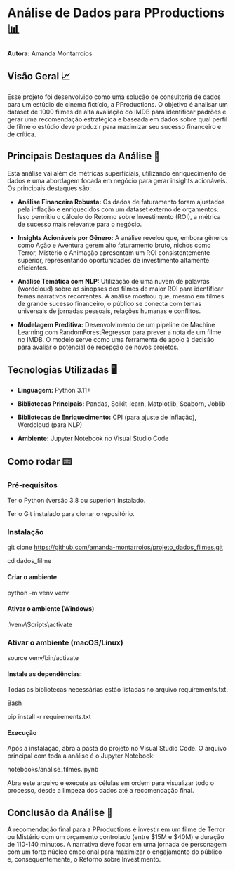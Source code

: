 # Análise de Dados para PProductions 📊
**Autora:** Amanda Montarroios

## Visão Geral 📈
Esse projeto foi desenvolvido como uma solução de consultoria de dados para um estúdio de cinema fictício, a PProductions. O objetivo é analisar um dataset de 1000 filmes de alta avaliação do IMDB para identificar padrões e gerar uma recomendação estratégica e baseada em dados sobre qual perfil de filme o estúdio deve produzir para maximizar seu sucesso financeiro e de crítica.

## Principais Destaques da Análise 📑
Esta análise vai além de métricas superficiais, utilizando enriquecimento de dados e uma abordagem focada em negócio para gerar insights acionáveis. Os principais destaques são:

 - **Análise Financeira Robusta:** Os dados de faturamento foram ajustados pela inflação e enriquecidos com um dataset externo de orçamentos. Isso permitiu o cálculo do Retorno sobre Investimento (ROI), a métrica de sucesso mais relevante para o negócio.

 - **Insights Acionáveis por Gênero:** A análise revelou que, embora gêneros como Ação e Aventura gerem alto faturamento bruto, nichos como Terror, Mistério e Animação apresentam um ROI consistentemente superior, representando oportunidades de investimento altamente eficientes.

 - **Análise Temática com NLP:** Utilização de uma nuvem de palavras (wordcloud) sobre as sinopses dos filmes de maior ROI para identificar temas narrativos recorrentes. A análise mostrou que, mesmo em filmes de grande sucesso financeiro, o público se conecta com temas universais de jornadas pessoais, relações humanas e conflitos.

 - **Modelagem Preditiva:** Desenvolvimento de um pipeline de Machine Learning com RandomForestRegressor para prever a nota de um filme no IMDB. O modelo serve como uma ferramenta de apoio à decisão para avaliar o potencial de recepção de novos projetos.

## Tecnologias Utilizadas 🖥️
 - **Linguagem:** Python 3.11+

 - **Bibliotecas Principais:** Pandas, Scikit-learn, Matplotlib, Seaborn, Joblib

 - **Bibliotecas de Enriquecimento:** CPI (para ajuste de inflação), Wordcloud (para NLP)

 - **Ambiente:** Jupyter Notebook no Visual Studio Code

## Como rodar ⌨️

### Pré-requisitos
Ter o Python (versão 3.8 ou superior) instalado.

Ter o Git instalado para clonar o repositório.

### Instalação

git clone https://github.com/amanda-montarroios/projeto_dados_filmes.git

cd dados_filme

#### Criar o ambiente
python -m venv venv

#### Ativar o ambiente (Windows)
.\venv\Scripts\activate

### Ativar o ambiente (macOS/Linux)
source venv/bin/activate

#### Instale as dependências:
Todas as bibliotecas necessárias estão listadas no arquivo requirements.txt.

Bash

pip install -r requirements.txt

#### Execução
Após a instalação, abra a pasta do projeto no Visual Studio Code. O arquivo principal com toda a análise é o Jupyter Notebook:

notebooks/analise_filmes.ipynb

Abra este arquivo e execute as células em ordem para visualizar todo o processo, desde a limpeza dos dados até a recomendação final.

## Conclusão da Análise 💾
A recomendação final para a PProductions é investir em um filme de Terror ou Mistério com um orçamento controlado (entre $15M e $40M) e duração de 110-140 minutos. A narrativa deve focar em uma jornada de personagem com um forte núcleo emocional para maximizar o engajamento do público e, consequentemente, o Retorno sobre Investimento.
